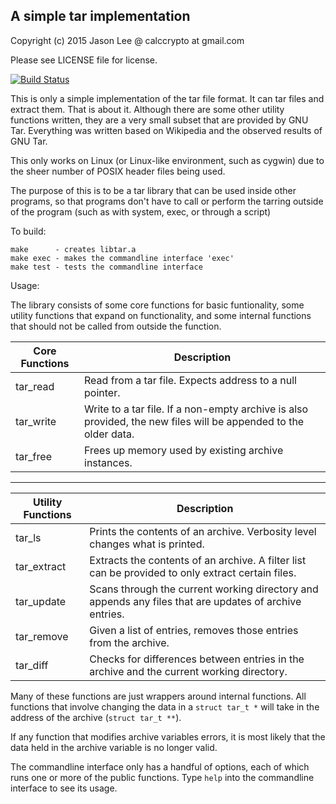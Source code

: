 ## A simple tar implementation

Copyright (c) 2015 Jason Lee @ calccrypto at gmail.com

Please see LICENSE file for license.

[![Build Status](https://travis-ci.com/calccrypto/tar.svg?branch=master)](https://travis-ci.com/calccrypto/tar)

This is only a simple implementation of the tar file format.
It can tar files and extract them. That is about it. Although
there are some other utility functions written, they are a very
small subset that are provided by GNU Tar. Everything was written
based on Wikipedia and the observed results of GNU Tar.

This only works on Linux (or Linux-like environment, such as cygwin)
due to the sheer number of POSIX header files being used.

The purpose of this is to be a tar library that can be used
inside other programs, so that programs don't have to call
or perform the tarring outside of the program (such as with
system, exec, or through a script)

To build:

    make      - creates libtar.a
    make exec - makes the commandline interface 'exec'
    make test - tests the commandline interface

Usage:

  The library consists of some core functions for basic funtionality,
  some utility functions that expand on functionality, and some internal
  functions that should not be called from outside the function.

  Core Functions    | Description
 -------------------|---------------------------
  tar_read          | Read from a tar file. Expects address to a null pointer.
  tar_write         | Write to a tar file. If a non-empty archive is also provided, the new files will be appended to the older data.
  tar_free          | Frees up memory used by existing archive instances.
 -------------------------
  Utility Functions | Description
 -------------------|-------------------------
  tar_ls            | Prints the contents of an archive. Verbosity level changes what is printed.
  tar_extract       | Extracts the contents of an archive. A filter list can be provided to only extract certain files.
  tar_update        | Scans through the current working directory and appends any files that are updates of archive entries.
  tar_remove        | Given a list of entries, removes those entries from the archive.
  tar_diff          | Checks for differences between entries in the archive and the current working directory.

  Many of these functions are just wrappers around internal functions.
  All functions that involve changing the data in a `struct tar_t *` will
  take in the address of the archive (`struct tar_t **`).

  If any function that modifies archive variables errors, it is most
  likely that the data held in the archive variable is no longer valid.

The commandline interface only has a handful of options, each of which
runs one or more of the public functions. Type `help` into the commandline
interface to see its usage.
